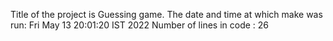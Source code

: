 Title of the project is Guessing game.
The date and time at which make was run: 
Fri May 13 20:01:20 IST 2022
Number of lines in code :
26
